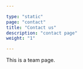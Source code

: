 ```yaml
---

type: "static"
page: "contact"
title: "Contact us"
description: "contact page"
weight: "1"

---
```


This is a team page.
